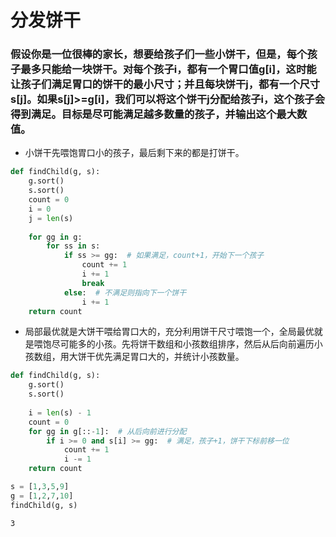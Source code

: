 
# 分发饼干

### 假设你是一位很棒的家长，想要给孩子们一些小饼干，但是，每个孩子最多只能给一块饼干。对每个孩子i，都有一个胃口值g[i]，这时能让孩子们满足胃口的饼干的最小尺寸；并且每块饼干j，都有一个尺寸s[j]。如果s[j]>=g[i]，我们可以将这个饼干j分配给孩子i，这个孩子会得到满足。目标是尽可能满足越多数量的孩子，并输出这个最大数值。

* 小饼干先喂饱胃口小的孩子，最后剩下来的都是打饼干。


```python
def findChild(g, s):
    g.sort()
    s.sort()
    count = 0 
    i = 0
    j = len(s)
    
    for gg in g:
        for ss in s:
            if ss >= gg:  # 如果满足，count+1，开始下一个孩子
                count += 1
                i += 1
                break
            else:  # 不满足则指向下一个饼干
                i += 1
    return count
```

* 局部最优就是大饼干喂给胃口大的，充分利用饼干尺寸喂饱一个，全局最优就是喂饱尽可能多的小孩。先将饼干数组和小孩数组排序，然后从后向前遍历小孩数组，用大饼干优先满足胃口大的，并统计小孩数量。


```python
def findChild(g, s):
    g.sort()
    s.sort()
    
    i = len(s) - 1
    count = 0
    for gg in g[::-1]:  # 从后向前进行分配
        if i >= 0 and s[i] >= gg:  # 满足，孩子+1，饼干下标前移一位
            count += 1
            i -= 1
    return count
```


```python
s = [1,3,5,9]
g = [1,2,7,10]
findChild(g, s)
```




    3


